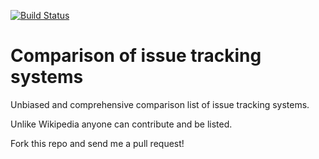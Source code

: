 [![Build Status](https://drone.io/github.com/HarveyKandola/comparison-of-issue-tracking-systems/status.png)](https://drone.io/github.com/HarveyKandola/comparison-of-issue-tracking-systems/latest)

Comparison of issue tracking systems
====================================

Unbiased and comprehensive comparison list of issue tracking systems. 

Unlike Wikipedia anyone can contribute and be listed. 

Fork this repo and send me a pull request! 
